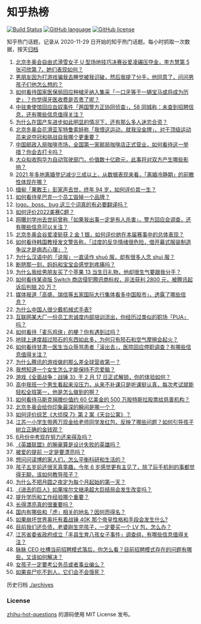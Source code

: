 # 知乎热榜
[![Build Status](https://github.com/ToWeLong/zhihu-hot-questions/workflows/CI/badge.svg)](https://github.com/ToWeLong/zhihu-hot-questions/actions)
[![GitHub language](https://img.shields.io/badge/language-golang-orange.svg)](https://golang.org/)
[![GitHub license](https://img.shields.io/github/license/ToWeLong/zhihu-hot-questions)](https://github.com/ToWeLong/zhihu-hot-questions/blob/main/LICENSE)

知乎热门话题，记录从 2020-11-29 日开始的知乎热门话题。每小时抓取一次数据，按天[归档](./archives)

<!-- BEGIN -->

1. [北京冬奥会自由式滑雪女子 U 型场地技巧决赛谷爱凌碾压夺金，李方慧第 5 张可欣第 7，她们表现如何？](https://www.zhihu.com/question/517229718)
1. [男朋友因为打游戏骗我去睡觉被我识破，然后我提了分手，他同意了，问问男孩子们他怎么想的？](https://www.zhihu.com/question/467274543)
1. [如何看待国家医保局回应种植牙纳入集采「一口牙等于一辆宝马或将成为历史」？你觉得牙医收费是否贵了呢？](https://www.zhihu.com/question/516107745)
1. [中驻柬使馆回应血奴事件「两国警方正协同侦查」，58 同城称：未查到招聘信息，还有哪些信息值得关注？](https://www.zhihu.com/question/517126290)
1. [为什么在国产车进步如此明显的情况下，还有那么多人迷恋合资？](https://www.zhihu.com/question/359491361)
1. [北京冬奥会花滑亚军特鲁索娃称「我恨这运动，就我没金牌」，对于顶级运动员来说夺冠和挑战自我哪个更重要？](https://www.zhihu.com/question/517234216)
1. [中国邮政入局咖啡市场，全国第一家邮局咖啡店正式营业，如何看待这一举措？你会去打卡吗？](https://www.zhihu.com/question/516891303)
1. [大众拟收购华为自动驾驶部门，价值数十亿欧元，此事将对双方产生哪些影响？](https://www.zhihu.com/question/517162708)
1. [2021 年多地离婚登记减少三成以上，从数据表现来看，「离婚冷静期」的前瞻性体现在哪？](https://www.zhihu.com/question/517057429)
1. [缅甸「果敢王」彭家声去世，终年 94 岁，如何评价其一生？](https://www.zhihu.com/question/516924515)
1. [如何看待星巴克一个员工毁掉一个品牌？](https://www.zhihu.com/question/517036242)
1. [logo、boss、bug 这三个词真的有必要翻译吗？](https://www.zhihu.com/question/516073418)
1. [如何评价2022美赛C题？](https://www.zhihu.com/question/516986191)
1. [网曝刘学州去世前曾称「如果我出事一定是有人杀害」，警方回应会调查，还有哪些信息可以关注？](https://www.zhihu.com/question/517236102)
1. [北京冬奥会谷爱凌斩获 2 金 1 银，如何评价她在本届赛事中的总体表现？](https://www.zhihu.com/question/517248756)
1. [如何看待韩国教授发文警告称，「过度的反华情绪很危险，借开幕式服装制造争议才是病态心理」？](https://www.zhihu.com/question/516851416)
1. [为什么汉语中的「说服」一直读作 shuō 服，却有很多人念 shuì 服？](https://www.zhihu.com/question/313282154)
1. [断脐那一刻，妈妈和宝宝会感觉到疼痛吗？](https://www.zhihu.com/question/516123086)
1. [为什么我给男朋友买了个苹果 13 当生日礼物，他却很生气要跟我分手？](https://www.zhihu.com/question/517090764)
1. [如何看待某盗版 Switch 商店侵犯腾讯商标权，非法获利 2800 元，被腾讯起诉后判赔 20 万？](https://www.zhihu.com/question/517123941)
1. [媒体报道「高盛、瑞信等五家国际大行集体看多中国股市」，透露了哪些信息？](https://www.zhihu.com/question/517037218)
1. [为什么中国人很少戴机械式手表?](https://www.zhihu.com/question/504079793)
1. [互联网某大厂一份员工忠诚度内部培训流出，你经历过类似的职场「PUA」吗？](https://www.zhihu.com/question/516698486)
1. [如何看待「麦乐鸡侠」的梗？你有遇到过吗？](https://www.zhihu.com/question/511392976)
1. [地球上速度超过陨石的东西如此多，为何只有陨石和空气摩擦会起火？](https://www.zhihu.com/question/516581851)
1. [如何看待甘肃一医生当众辱骂患者「滚出去」，医院回应停职调查？有哪些信息值得关注？](https://www.zhihu.com/question/517057931)
1. [为什么腾讯的游戏做的那么差全球营收第一？](https://www.zhihu.com/question/512794653)
1. [我想知道一个女生怎么才能保持不恋爱脑？](https://www.zhihu.com/question/493632517)
1. [游戏《全面战争：战锤 3》于 2 月 17 日正式解锁，你的体验如何？](https://www.zhihu.com/question/516896543)
1. [高中我班一个男生看起来没压力，从来不补课只是听课挺认真，每次考试就能轻松全班第一，他是怎么做到的啊？](https://www.zhihu.com/question/517079874)
1. [如何看待马斯克捐赠价值约 60 亿美金的 500 万股特斯拉股票给慈善机构？](https://www.zhihu.com/question/516779814)
1. [北京冬奥会给你印象最深的瞬间是哪一个？](https://www.zhihu.com/question/514790990)
1. [如何评价综艺《大侦探 7》第 2 案《天台公寓》？](https://www.zhihu.com/question/516915887)
1. [江苏一小学生带两万现金给老师同学发红包，反映了哪些问题？如何引导孩子树立正确的金钱观？](https://www.zhihu.com/question/516889088)
1. [6月份中考现在努力还来得及吗？](https://www.zhihu.com/question/514740853)
1. [《英雄联盟》的腕豪算是设计失败的英雄吗？](https://www.zhihu.com/question/515995604)
1. [被爱的提前 一定是要漂亮吗？](https://www.zhihu.com/question/514894057)
1. [想问问读博的家人们，怎么平衡科研和生活的？](https://www.zhihu.com/question/516783921)
1. [孩子五岁前还很天真童趣，今年 6 岁感觉更有主见了，除了玩手机别的事都觉得无聊，该如何教导孩子？](https://www.zhihu.com/question/516716521)
1. [为什么不把月圆之夜定为每个月起始的第一天？](https://www.zhihu.com/question/19848470)
1. [《进击的巨人》如果埃尔文继承超大巨结局会发生改变吗？](https://www.zhihu.com/question/512405588)
1. [提升学历和工作经验哪个重要？](https://www.zhihu.com/question/514314753)
1. [长得漂亮真的很重要吗？](https://www.zhihu.com/question/505809133)
1. [国内有哪些和「虎」相关的地名？因何而得名？](https://www.zhihu.com/question/512166128)
1. [如果崩坏世界奥托有着战锤 40K 那个帝皇性格和手段会发生什么?](https://www.zhihu.com/question/512741618)
1. [目前我们还负债，老婆刚生完孩子，一定要买一个 LV 包，怎么办？](https://www.zhihu.com/question/516059101)
1. [江苏省委省政府成立「丰县生育八孩女子事件」调查组，有哪些信息值得关注？](https://www.zhihu.com/question/517068413)
1. [脉脉 CEO 吐槽当前招聘模式落后，你怎么看？目前招聘模式存在的问题有哪些，又该如何解决？](https://www.zhihu.com/question/517047906)
1. [女孩子一定要考公务员或者事业编么？](https://www.zhihu.com/question/452386442)
1. [如果丧尸吃不到人，它们会不会饿死？](https://www.zhihu.com/question/62309105)

<!-- END -->

历史归档 [./archives](./archives)


### License
[zhihu-hot-questions](https://github.com/towelong/zhihu-hot-questions) 的源码使用 MIT License 发布。